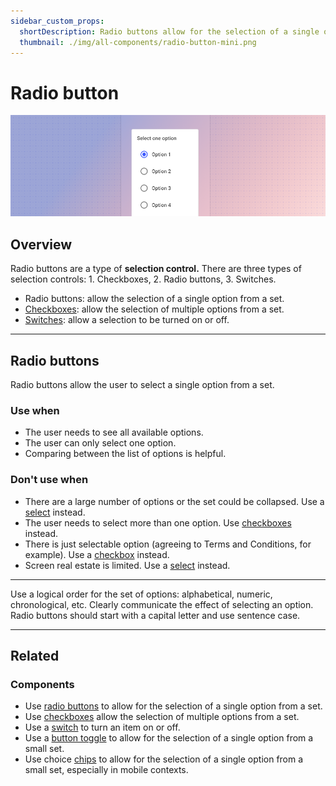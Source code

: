 ```yaml
---
sidebar_custom_props:
  shortDescription: Radio buttons allow for the selection of a single option from a set.
  thumbnail: ./img/all-components/radio-button-mini.png
---
```


# Radio button

<ComponentVisual storybookUrl="https://forge.tylerdev.io/main/?path=/story/components-radio-button--default">

![](./images/radio-button.png)

</ComponentVisual>

## Overview 

Radio buttons are a type of **selection control.** There are three types of selection controls: 1. Checkboxes, 2. Radio buttons, 3. Switches.

- Radio buttons: allow the selection of a single option from a set.
- [Checkboxes](/components/controls/checkbox): allow the selection of multiple options from a set.
- [Switches](/components/controls/switch): allow a selection to be turned on or off.

---

## Radio buttons

Radio buttons allow the user to select a single option from a set.

### Use when

- The user needs to see all available options. 
- The user can only select one option. 
- Comparing between the list of options is helpful. 

### Don't use when

- There are a large number of options or the set could be collapsed. Use a [select](/components/fields/select) instead.
- The user needs to select more than one option. Use [checkboxes](/components/controls/checkbox) instead.
- There is just selectable option (agreeing to Terms and Conditions, for example). Use a [checkbox](/components/controls/checkbox) instead.
- Screen real estate is limited. Use a [select](/components/fields/select) instead.

---

<DoDontGrid>
  <DoDontTextSection>
    <DoDontText type="do">Use a logical order for the set of options: alphabetical, numeric, chronological, etc.</DoDontText>
    <DoDontText type="do">Clearly communicate the effect of selecting an option.</DoDontText>
    <DoDontText type="do">Radio buttons should start with a capital letter and use sentence case.</DoDontText>
  </DoDontTextSection>
</DoDontGrid>

---

## Related

### Components

- Use [radio buttons](/components/controls/radio-button) to allow for the selection of a single option from a set.
- Use [checkboxes](/components/controls/checkbox) allow the selection of multiple options from a set.
- Use a [switch](/components/controls/switch) to turn an item on or off. 
- Use a [button toggle](/components/controls/button-toggle) to allow for the selection of a single option from a small set. 
- Use choice [chips](/components/utilities/chips) to allow for the selection of a single option from a small set, especially in mobile contexts. 



